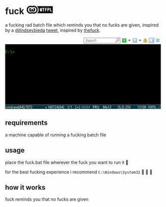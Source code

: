 # fuck [![WTFPL][license-badge]](LICENSE)

a fucking rad batch file which reminds you that no fucks are given, inspired by a [@lindseybieda](https://twitter.com/lindseybieda) [tweet](https://twitter.com/lindseybieda/status/767807738562871296), inspired by [thefuck](https://github.com/nvbn/thefuck/).

[![gif with the fucking example][examples-link]][examples-link]

## requirements

a machine capable of running a fucking batch file

## usage

place the fuck.bat file wherever the fuck you want to run it :fu: 

for the best fucking experience i recommend `C:\Windows\System32` :clap: :clap: :clap:

## how it works

fuck reminds you that no fucks are given

[examples-link]:   https://github.com/joshschmelzle/fuck/blob/master/example.gif
[license-badge]:   https://github.com/joshschmelzle/fuck/blob/master/wtfpl-badge-1.png
